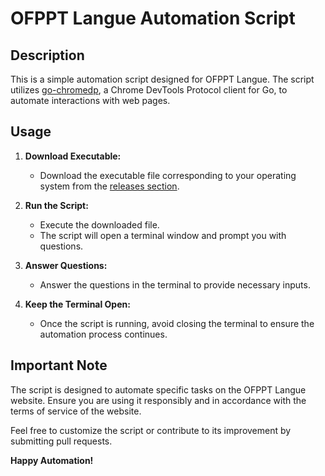 # OFPPT Langue Automation Script

## Description

This is a simple automation script designed for OFPPT Langue. The script utilizes [go-chromedp](https://github.com/chromedp/chromedp), a Chrome DevTools Protocol client for Go, to automate interactions with web pages.

## Usage

1. **Download Executable:**
   - Download the executable file corresponding to your operating system from the [releases section](#).

2. **Run the Script:**
   - Execute the downloaded file.
   - The script will open a terminal window and prompt you with questions.

3. **Answer Questions:**
   - Answer the questions in the terminal to provide necessary inputs.

4. **Keep the Terminal Open:**
   - Once the script is running, avoid closing the terminal to ensure the automation process continues.

## Important Note

The script is designed to automate specific tasks on the OFPPT Langue website. Ensure you are using it responsibly and in accordance with the terms of service of the website.

Feel free to customize the script or contribute to its improvement by submitting pull requests.

**Happy Automation!**



